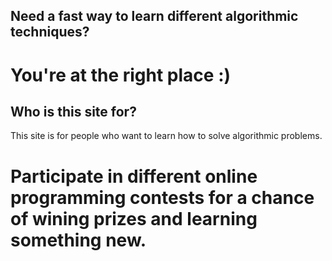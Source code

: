 ## Need a fast way to learn different algorithmic techniques?
# You're at the right place :)

## Who is this site for?
This site is for people who want to learn how to solve algorithmic problems.

# Participate in different online programming contests for a chance of wining prizes and learning something new.
